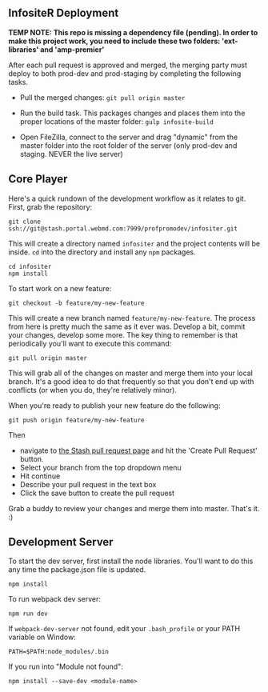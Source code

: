 ## InfositeR Deployment

**TEMP NOTE: This repo is missing a dependency file (pending). In order to make this project work, you need to include these two folders: 'ext-libraries' and 'amp-premier'**

After each pull request is approved and merged, the merging party must deploy to both prod-dev and prod-staging by completing the following tasks.

* Pull the merged changes: ` git pull origin master `

* Run the build task. This packages changes and places them into the proper locations of the master folder:  `gulp infosite-build`

* Open FileZilla, connect to the server and drag "dynamic" from the master folder into the root folder of the server (only prod-dev and staging. NEVER the live server)


## Core Player

Here's a quick rundown of the development workflow as it relates to git. First, grab the repository:

```
git clone ssh://git@stash.portal.webmd.com:7999/profpromodev/infositer.git
```

This will create a directory named `infositer` and the project contents will be inside. `cd` into the directory and install any `npm` packages.

```
cd infositer
npm install
```


To start work on a new feature:

```
git checkout -b feature/my-new-feature
```

This will create a new branch named `feature/my-new-feature`. The process from here is pretty much the same as it ever was. Develop a bit, commit your changes, develop some more. The key thing to remember is that periodically you'll want to execute this command:

```
git pull origin master
```

This will grab all of the changes on master and merge them into your local branch. It's a good idea to do that frequently so that you don't end up with conflicts (or when you do, they're relatively minor).

When you're ready to publish your new feature do the following:

```
git push origin feature/my-new-feature
```

Then

* navigate to [the Stash pull request page](https://stash.portal.webmd.com/projects/PROFDEVPOC/repos/csd-core-library/pull-requests?state=open) and hit the 'Create Pull Request' button.
* Select your branch from the top dropdown menu
* Hit continue
* Describe your pull request in the text box
* Click the save button to create the pull request

Grab a buddy to review your changes and merge them into master. That's it. :)


## Development Server

To start the dev server, first install the node libraries. You'll want
to do this any time the package.json file is updated.

```
npm install
```

To run webpack dev server:

```
npm run dev
```

If `webpack-dev-server` not found, edit your `.bash_profile` or your PATH variable on Window:

```
PATH=$PATH:node_modules/.bin
```



If you run into "Module not found":

```
npm install --save-dev <module-name>
```
